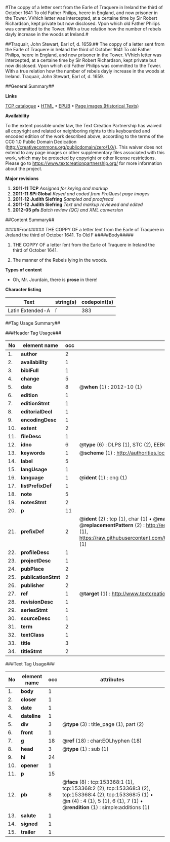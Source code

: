#The coppy of a letter sent from the Earle of Traquere in Ireland the third of October 1641 To old Father Philips, heere in England, and now prisoner in the Tower. VVhich letter was intercepted, at a certaine time by Sir Robert Richardson, kept private but now disclosed. Vpon which old Father Philips was committed to the Tower. With a true relation how the number of rebels dayly increase in the woods at Ireland.#

##Traquair, John Stewart, Earl of, d. 1659.##
The coppy of a letter sent from the Earle of Traquere in Ireland the third of October 1641 To old Father Philips, heere in England, and now prisoner in the Tower. VVhich letter was intercepted, at a certaine time by Sir Robert Richardson, kept private but now disclosed. Vpon which old Father Philips was committed to the Tower. With a true relation how the number of rebels dayly increase in the woods at Ireland.
Traquair, John Stewart, Earl of, d. 1659.

##General Summary##

**Links**

[TCP catalogue](http://www.ota.ox.ac.uk/tcp/)  • 
[HTML](http://tei.it.ox.ac.uk/tcp/Texts-HTML/free/A94/A94801.html)  • 
[EPUB](http://tei.it.ox.ac.uk/tcp/Texts-EPUB/free/A94/A94801.epub) • 
[Page images (Historical Texts)](https://historicaltexts.jisc.ac.uk/eebo-99895783e)

**Availability**

To the extent possible under law, the Text Creation Partnership has waived all copyright and related or neighboring rights to this keyboarded and encoded edition of the work described above, according to the terms of the CC0 1.0 Public Domain Dedication (http://creativecommons.org/publicdomain/zero/1.0/). This waiver does not extend to any page images or other supplementary files associated with this work, which may be protected by copyright or other license restrictions. Please go to https://www.textcreationpartnership.org/ for more information about the project.

**Major revisions**

1. __2011-11__ __TCP__ *Assigned for keying and markup*
1. __2011-11__ __SPi Global__ *Keyed and coded from ProQuest page images*
1. __2011-12__ __Judith Siefring__ *Sampled and proofread*
1. __2011-12__ __Judith Siefring__ *Text and markup reviewed and edited*
1. __2012-05__ __pfs__ *Batch review (QC) and XML conversion*

##Content Summary##

#####Front#####
THE COPPY OF a letter ſent from the Earle of Traquere in Jreland the third of October 1641. To Old F
#####Body#####

1. THE COPPY OF a letter ſent from the Earle of Traquere in Ireland the third of October 1641.

1. The manner of the Rebels lying in the woods.

**Types of content**

  * Oh, Mr. Jourdain, there is **prose** in there!

**Character listing**


|Text|string(s)|codepoint(s)|
|---|---|---|
|Latin Extended-A|ſ|383|

##Tag Usage Summary##

###Header Tag Usage###

|No|element name|occ|attributes|
|---|---|---|---|
|1.|__author__|2||
|2.|__availability__|1||
|3.|__biblFull__|1||
|4.|__change__|5||
|5.|__date__|8| @__when__ (1) : 2012-10 (1)|
|6.|__edition__|1||
|7.|__editionStmt__|1||
|8.|__editorialDecl__|1||
|9.|__encodingDesc__|1||
|10.|__extent__|2||
|11.|__fileDesc__|1||
|12.|__idno__|6| @__type__ (6) : DLPS (1), STC (2), EEBO-CITATION (1), PROQUEST (1), VID (1)|
|13.|__keywords__|1| @__scheme__ (1) : http://authorities.loc.gov/ (1)|
|14.|__label__|5||
|15.|__langUsage__|1||
|16.|__language__|1| @__ident__ (1) : eng (1)|
|17.|__listPrefixDef__|1||
|18.|__note__|5||
|19.|__notesStmt__|2||
|20.|__p__|11||
|21.|__prefixDef__|2| @__ident__ (2) : tcp (1), char (1)  •  @__matchPattern__ (2) : ([0-9\-]+):([0-9IVX]+) (1), (.+) (1)  •  @__replacementPattern__ (2) : http://eebo.chadwyck.com/downloadtiff?vid=$1&page=$2 (1), https://raw.githubusercontent.com/textcreationpartnership/Texts/master/tcpchars.xml#$1 (1)|
|22.|__profileDesc__|1||
|23.|__projectDesc__|1||
|24.|__pubPlace__|2||
|25.|__publicationStmt__|2||
|26.|__publisher__|2||
|27.|__ref__|1| @__target__ (1) : http://www.textcreationpartnership.org/docs/. (1)|
|28.|__revisionDesc__|1||
|29.|__seriesStmt__|1||
|30.|__sourceDesc__|1||
|31.|__term__|2||
|32.|__textClass__|1||
|33.|__title__|3||
|34.|__titleStmt__|2||


###Text Tag Usage###

|No|element name|occ|attributes|
|---|---|---|---|
|1.|__body__|1||
|2.|__closer__|1||
|3.|__date__|1||
|4.|__dateline__|1||
|5.|__div__|3| @__type__ (3) : title_page (1), part (2)|
|6.|__front__|1||
|7.|__g__|18| @__ref__ (18) : char:EOLhyphen (18)|
|8.|__head__|3| @__type__ (1) : sub (1)|
|9.|__hi__|24||
|10.|__opener__|1||
|11.|__p__|15||
|12.|__pb__|8| @__facs__ (8) : tcp:153368:1 (1), tcp:153368:2 (2), tcp:153368:3 (2), tcp:153368:4 (2), tcp:153368:5 (1)  •  @__n__ (4) : 4 (1), 5 (1), 6 (1), 7 (1)  •  @__rendition__ (1) : simple:additions (1)|
|13.|__salute__|1||
|14.|__signed__|1||
|15.|__trailer__|1||
